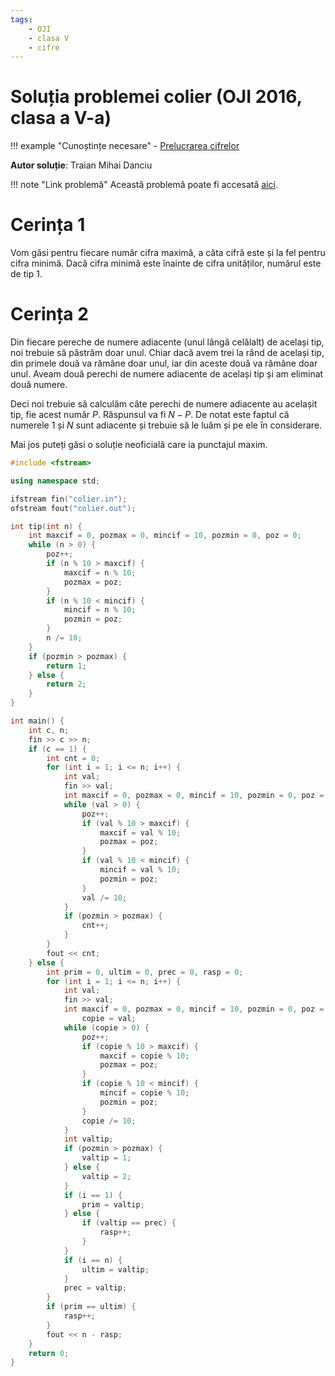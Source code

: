 ```yaml
---
tags:
    - OJI
    - clasa V
    - cifre
---
```


# Soluția problemei colier (OJI 2016, clasa a V-a)

!!! example "Cunoștințe necesare"
    - [Prelucrarea cifrelor](../../../../../usor/digits-manipulation.html)

**Autor soluție**: Traian Mihai Danciu

!!! note "Link problemă"
    Această problemă poate fi accesată [aici](https://kilonova.ro/problems/866/). 

# Cerința 1

Vom găsi pentru fiecare număr cifra maximă, a câta cifră este și la fel pentru cifra minimă. Dacă cifra minimă este înainte de cifra unităților, numărul este de tip 1.

# Cerința 2

Din fiecare pereche de numere adiacente (unul lângă celălalt) de același tip, noi trebuie să păstrăm doar unul. Chiar dacă avem trei la rând de același tip, din primele două va rămâne doar unul, iar din aceste două va rămâne doar unul. Aveam două perechi de numere adiacente de același tip și am eliminat două numere.

Deci noi trebuie să calculăm câte perechi de numere adiacente au acelașit tip, fie acest număr $P$. Răspunsul va fi $N - P$. De notat este faptul că numerele $1$ și $N$ sunt adiacente și trebuie să le luăm și pe ele în considerare.

Mai jos puteți găsi o soluție neoficială care ia punctajul maxim.

```cpp
#include <fstream>

using namespace std;

ifstream fin("colier.in");
ofstream fout("colier.out");

int tip(int n) {
    int maxcif = 0, pozmax = 0, mincif = 10, pozmin = 0, poz = 0;
    while (n > 0) {
        poz++;
        if (n % 10 > maxcif) {
            maxcif = n % 10;
            pozmax = poz;
        }
        if (n % 10 < mincif) {
            mincif = n % 10;
            pozmin = poz;
        }
        n /= 10;
    }
    if (pozmin > pozmax) {
        return 1;
    } else {
        return 2;
    }
}

int main() {
    int c, n;
    fin >> c >> n;
    if (c == 1) {
        int cnt = 0;
        for (int i = 1; i <= n; i++) {
            int val;
            fin >> val;
            int maxcif = 0, pozmax = 0, mincif = 10, pozmin = 0, poz = 0;
            while (val > 0) {
                poz++;
                if (val % 10 > maxcif) {
                    maxcif = val % 10;
                    pozmax = poz;
                }
                if (val % 10 < mincif) {
                    mincif = val % 10;
                    pozmin = poz;
                }
                val /= 10;
            }
            if (pozmin > pozmax) {
                cnt++;
            }
        }
        fout << cnt;
    } else {
        int prim = 0, ultim = 0, prec = 0, rasp = 0;
        for (int i = 1; i <= n; i++) {
            int val;
            fin >> val;
            int maxcif = 0, pozmax = 0, mincif = 10, pozmin = 0, poz = 0,
                copie = val;
            while (copie > 0) {
                poz++;
                if (copie % 10 > maxcif) {
                    maxcif = copie % 10;
                    pozmax = poz;
                }
                if (copie % 10 < mincif) {
                    mincif = copie % 10;
                    pozmin = poz;
                }
                copie /= 10;
            }
            int valtip;
            if (pozmin > pozmax) {
                valtip = 1;
            } else {
                valtip = 2;
            }
            if (i == 1) {
                prim = valtip;
            } else {
                if (valtip == prec) {
                    rasp++;
                }
            }
            if (i == n) {
                ultim = valtip;
            }
            prec = valtip;
        }
        if (prim == ultim) {
            rasp++;
        }
        fout << n - rasp;
    }
    return 0;
}
```
